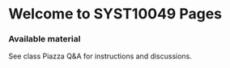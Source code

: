 # Welcome to SYST10049  Pages


### Available material


See class Piazza Q&amp;A for instructions and discussions.

